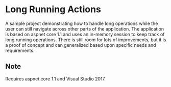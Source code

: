 # Long Running Actions
A sample project demonstrating how to handle long operations while the user can still navigate across other parts of the application. The application is based on aspnet core 1.1 and uses an in-memory session to keep track of long running operations. There is still room for lots of improvements, but it is a proof of concept and can generalized based upon specific needs and requirements.

## Note
Requires aspnet.core 1.1 and Visual Studio 2017.
